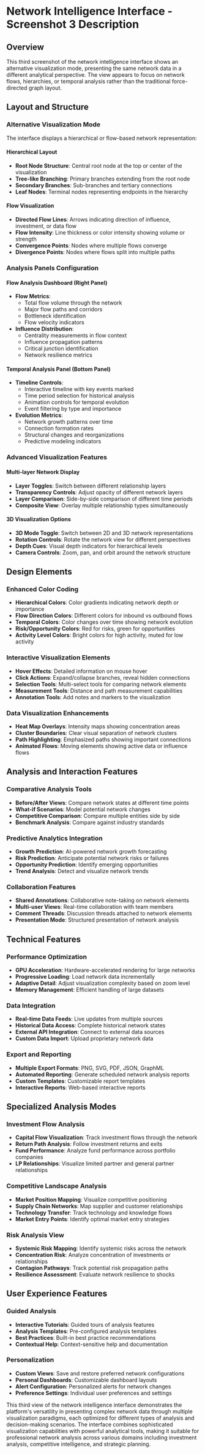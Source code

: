 # Network Intelligence Interface - Screenshot 3 Description

## Overview
This third screenshot of the network intelligence interface shows an alternative visualization mode, presenting the same network data in a different analytical perspective. The view appears to focus on network flows, hierarchies, or temporal analysis rather than the traditional force-directed graph layout.

## Layout and Structure

### Alternative Visualization Mode
The interface displays a hierarchical or flow-based network representation:

#### Hierarchical Layout
- **Root Node Structure**: Central root node at the top or center of the visualization
- **Tree-like Branching**: Primary branches extending from the root node
- **Secondary Branches**: Sub-branches and tertiary connections
- **Leaf Nodes**: Terminal nodes representing endpoints in the hierarchy

#### Flow Visualization
- **Directed Flow Lines**: Arrows indicating direction of influence, investment, or data flow
- **Flow Intensity**: Line thickness or color intensity showing volume or strength
- **Convergence Points**: Nodes where multiple flows converge
- **Divergence Points**: Nodes where flows split into multiple paths

### Analysis Panels Configuration

#### Flow Analysis Dashboard (Right Panel)
- **Flow Metrics**:
  - Total flow volume through the network
  - Major flow paths and corridors
  - Bottleneck identification
  - Flow velocity indicators
- **Influence Distribution**:
  - Centrality measurements in flow context
  - Influence propagation patterns
  - Critical junction identification
  - Network resilience metrics

#### Temporal Analysis Panel (Bottom Panel)
- **Timeline Controls**:
  - Interactive timeline with key events marked
  - Time period selection for historical analysis
  - Animation controls for temporal evolution
  - Event filtering by type and importance
- **Evolution Metrics**:
  - Network growth patterns over time
  - Connection formation rates
  - Structural changes and reorganizations
  - Predictive modeling indicators

### Advanced Visualization Features

#### Multi-layer Network Display
- **Layer Toggles**: Switch between different relationship layers
- **Transparency Controls**: Adjust opacity of different network layers
- **Layer Comparison**: Side-by-side comparison of different time periods
- **Composite View**: Overlay multiple relationship types simultaneously

#### 3D Visualization Options
- **3D Mode Toggle**: Switch between 2D and 3D network representations
- **Rotation Controls**: Rotate the network view for different perspectives
- **Depth Cues**: Visual depth indicators for hierarchical levels
- **Camera Controls**: Zoom, pan, and orbit around the network structure

## Design Elements

### Enhanced Color Coding
- **Hierarchical Colors**: Color gradients indicating network depth or importance
- **Flow Direction Colors**: Different colors for inbound vs outbound flows
- **Temporal Colors**: Color changes over time showing network evolution
- **Risk/Opportunity Colors**: Red for risks, green for opportunities
- **Activity Level Colors**: Bright colors for high activity, muted for low activity

### Interactive Visualization Elements
- **Hover Effects**: Detailed information on mouse hover
- **Click Actions**: Expand/collapse branches, reveal hidden connections
- **Selection Tools**: Multi-select tools for comparing network elements
- **Measurement Tools**: Distance and path measurement capabilities
- **Annotation Tools**: Add notes and markers to the visualization

### Data Visualization Enhancements
- **Heat Map Overlays**: Intensity maps showing concentration areas
- **Cluster Boundaries**: Clear visual separation of network clusters
- **Path Highlighting**: Emphasized paths showing important connections
- **Animated Flows**: Moving elements showing active data or influence flows

## Analysis and Interaction Features

### Comparative Analysis Tools
- **Before/After Views**: Compare network states at different time points
- **What-if Scenarios**: Model potential network changes
- **Competitive Comparison**: Compare multiple entities side by side
- **Benchmark Analysis**: Compare against industry standards

### Predictive Analytics Integration
- **Growth Prediction**: AI-powered network growth forecasting
- **Risk Prediction**: Anticipate potential network risks or failures
- **Opportunity Prediction**: Identify emerging opportunities
- **Trend Analysis**: Detect and visualize network trends

### Collaboration Features
- **Shared Annotations**: Collaborative note-taking on network elements
- **Multi-user Views**: Real-time collaboration with team members
- **Comment Threads**: Discussion threads attached to network elements
- **Presentation Mode**: Structured presentation of network analysis

## Technical Features

### Performance Optimization
- **GPU Acceleration**: Hardware-accelerated rendering for large networks
- **Progressive Loading**: Load network data incrementally
- **Adaptive Detail**: Adjust visualization complexity based on zoom level
- **Memory Management**: Efficient handling of large datasets

### Data Integration
- **Real-time Data Feeds**: Live updates from multiple sources
- **Historical Data Access**: Complete historical network states
- **External API Integration**: Connect to external data sources
- **Custom Data Import**: Upload proprietary network data

### Export and Reporting
- **Multiple Export Formats**: PNG, SVG, PDF, JSON, GraphML
- **Automated Reporting**: Generate scheduled network analysis reports
- **Custom Templates**: Customizable report templates
- **Interactive Reports**: Web-based interactive reports

## Specialized Analysis Modes

### Investment Flow Analysis
- **Capital Flow Visualization**: Track investment flows through the network
- **Return Path Analysis**: Follow investment returns and exits
- **Fund Performance**: Analyze fund performance across portfolio companies
- **LP Relationships**: Visualize limited partner and general partner relationships

### Competitive Landscape Analysis
- **Market Position Mapping**: Visualize competitive positioning
- **Supply Chain Networks**: Map supplier and customer relationships
- **Technology Transfer**: Track technology and knowledge flows
- **Market Entry Points**: Identify optimal market entry strategies

### Risk Analysis View
- **Systemic Risk Mapping**: Identify systemic risks across the network
- **Concentration Risk**: Analyze concentration of investments or relationships
- **Contagion Pathways**: Track potential risk propagation paths
- **Resilience Assessment**: Evaluate network resilience to shocks

## User Experience Features

### Guided Analysis
- **Interactive Tutorials**: Guided tours of analysis features
- **Analysis Templates**: Pre-configured analysis templates
- **Best Practices**: Built-in best practice recommendations
- **Contextual Help**: Context-sensitive help and documentation

### Personalization
- **Custom Views**: Save and restore preferred network configurations
- **Personal Dashboards**: Customizable dashboard layouts
- **Alert Configuration**: Personalized alerts for network changes
- **Preference Settings**: Individual user preferences and settings

This third view of the network intelligence interface demonstrates the platform's versatility in presenting complex network data through multiple visualization paradigms, each optimized for different types of analysis and decision-making scenarios. The interface combines sophisticated visualization capabilities with powerful analytical tools, making it suitable for professional network analysis across various domains including investment analysis, competitive intelligence, and strategic planning.